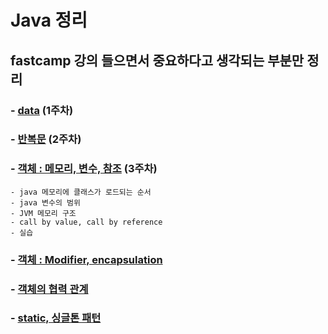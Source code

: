 # Java 정리

## fastcamp 강의 들으면서 중요하다고 생각되는 부분만 정리

### - [data](/src/basic/Readme.md) (1주차)
### - [반복문](/src/basic/forloop.md) (2주차) 
### - [객체 : 메모리, 변수, 참조](/src/object/Readme.md) (3주차)
    - java 메모리에 클래스가 로드되는 순서
    - java 변수의 범위
    - JVM 메모리 구조
    - call by value, call by reference
    - 실습
### - [객체 : Modifier, encapsulation](/src/object01/Readme.md) 
### - [객체의 협력 관계](/src/Cooperation/Readme.md)
### - [static, 싱글톤 패턴](/src/StaticVariables/Readme.md)